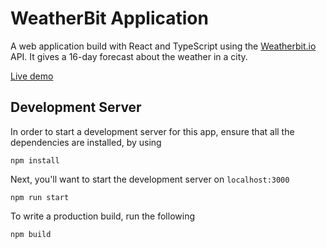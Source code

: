 # WeatherBit Application

A web application build with React and TypeScript using the [Weatherbit.io](https://www.weatherbit.io/) API. It gives a 16-day forecast about the weather in a city.

[Live demo](https://rayyoungweatherapp.azurewebsites.net/)

## Development Server
In order to start a development server for this app, ensure that all the dependencies are installed, by using
```
npm install
```
Next, you'll want to start the development server on `localhost:3000`
```
npm run start
```
To write a production build, run the following
```
npm build
```
